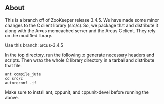 About
----

This is a branch off of ZooKeeper release 3.4.5.  We have made some minor 
changes to the C client library (src/c).  So, we package that and distribute
it along with the Arcus memcached server and the Arcus C client.  They rely
on the modified library.

Use this branch: arcus-3.4.5

In the top directory, run the following to generate necessary headers and
scripts.  Then wrap the whole C library directory in a tarball and distribute
that file.

    ant compile_jute
    cd src/c
    autoreconf -if

Make sure to install ant, cppunit, and cppunit-devel before running the above.
